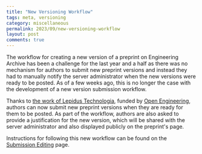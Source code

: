 ```yaml
---
title: "New Versioning Workflow"
tags: meta, versioning
category: miscellaneous
permalink: 2023/09/new-versioning-workflow
layout: post
comments: true
---
```


The workflow for creating a new version of a preprint on Engineering Archive has been a challenge for the last year and a half as there was no mechanism for authors to submit new preprint versions and instead they had to manually notify the server administrator when the new versions were ready to be posted. As of a few weeks ago, this is no longer the case with the development of a new version submission workflow.

Thanks to [the work of Lepidus Technologia](https://github.com/lepidus/authorVersion), funded by [Open Engineering](https://www.openengr.com/2023/09/21/improving-the-submission-editing-workflow-in-ops/), authors can now submit new preprint versions when they are ready for them to be posted. As part of the workflow, authors are also asked to provide a justification for the new version, which will be shared with the server administrator and also displayed publicly on the preprint's page.

Instructions for following this new workflow can be found on the [Submission Editing](https://engrxiv.org/submission-editing) page.
